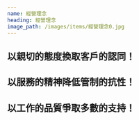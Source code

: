 ```yaml
---
name: 經營理念
heading: 經營理念
image_path: /images/items/經營理念0.jpg
---
```

## 以親切的態度換取客戶的認同！
## 以服務的精神降低管制的抗性！
## 以工作的品質爭取多數的支持！
